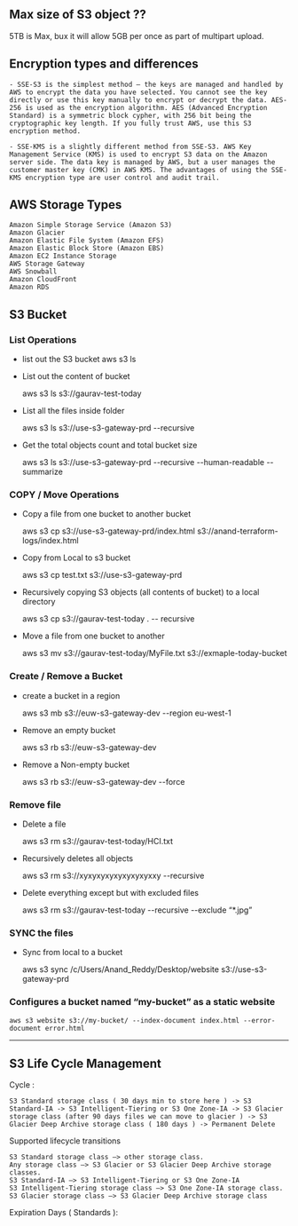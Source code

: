 ## Max size of S3 object ??

   5TB is Max, bux it will allow 5GB per once as part of multipart upload.

## Encryption types and differences

    - SSE-S3 is the simplest method – the keys are managed and handled by AWS to encrypt the data you have selected. You cannot see the key directly or use this key manually to encrypt or decrypt the data. AES-256 is used as the encryption algorithm. AES (Advanced Encryption Standard) is a symmetric block cypher, with 256 bit being the cryptographic key length. If you fully trust AWS, use this S3 encryption method.

    - SSE-KMS is a slightly different method from SSE-S3. AWS Key Management Service (KMS) is used to encrypt S3 data on the Amazon server side. The data key is managed by AWS, but a user manages the customer master key (CMK) in AWS KMS. The advantages of using the SSE-KMS encryption type are user control and audit trail.

## AWS Storage Types

    Amazon Simple Storage Service (Amazon S3)
    Amazon Glacier
    Amazon Elastic File System (Amazon EFS)
    Amazon Elastic Block Store (Amazon EBS)
    Amazon EC2 Instance Storage
    AWS Storage Gateway
    AWS Snowball
    Amazon CloudFront
    Amazon RDS




## S3 Bucket

### List Operations

- list out the S3 bucket
    aws s3 ls 
   
- List out the content of bucket 

    aws s3 ls s3://gaurav-test-today
    
- List all the files inside folder

    aws s3 ls s3://use-s3-gateway-prd --recursive
    
- Get the total objects count and total bucket size

     aws s3 ls s3://use-s3-gateway-prd --recursive --human-readable --summarize
     
     
### COPY / Move Operations

 - Copy a file from one bucket to another bucket

    aws s3 cp s3://use-s3-gateway-prd/index.html s3://anand-terraform-logs/index.html
    
 - Copy from Local to s3 bucket

    aws s3 cp test.txt s3://use-s3-gateway-prd
    
 - Recursively copying S3 objects (all contents of bucket) to a local directory
 
    aws s3 cp s3://gaurav-test-today . -- recursive

 - Move a file from one bucket to another

    aws s3 mv s3://gaurav-test-today/MyFile.txt s3://exmaple-today-bucket
    
    
### Create / Remove a Bucket

 - create a bucket in a region
    
    aws s3 mb s3://euw-s3-gateway-dev --region eu-west-1
    
 - Remove an empty bucket

    aws s3 rb s3://euw-s3-gateway-dev
    
 -  Remove a Non-empty bucket
 
    aws s3 rb s3://euw-s3-gateway-dev --force
    
### Remove file

 - Delete a file
    
    aws s3 rm s3://gaurav-test-today/HCI.txt
    
 - Recursively deletes all objects

    aws s3 rm s3://xyxyxyxyxyxyxyxyxxy --recursive
    
 - Delete everything except but with excluded files

    aws s3 rm s3://gaurav-test-today --recursive --exclude “*.jpg”

    
### SYNC the files

 - Sync from local to a bucket

     aws s3 sync /c/Users/Anand_Reddy/Desktop/website s3://use-s3-gateway-prd
     

### Configures a bucket named “my-bucket” as a static website

    aws s3 website s3://my-bucket/ --index-document index.html --error-document error.html
    
    
    
----------------------------------------------------------------------------------------------------------------------------------

## S3 Life Cycle Management

Cycle :

    S3 Standard storage class ( 30 days min to store here ) -> S3 Standard-IA -> S3 Intelligent-Tiering or S3 One Zone-IA -> S3 Glacier storage class (after 90 days files we can move to glacier ) -> S3 Glacier Deep Archive storage class ( 180 days ) -> Permanent Delete

Supported lifecycle transitions

    S3 Standard storage class –> other storage class.
    Any storage class –> S3 Glacier or S3 Glacier Deep Archive storage classes.
    S3 Standard-IA –> S3 Intelligent-Tiering or S3 One Zone-IA
    S3 Intelligent-Tiering storage class –> S3 One Zone-IA storage class.
    S3 Glacier storage class –> S3 Glacier Deep Archive storage class
    
Expiration Days ( Standards ): 

    

